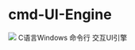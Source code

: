# cmd-UI-Engine
![](https://github.com/ewoifuoi/cmd-UI-Engine/blob/main/IMG/%E6%9C%AA%E6%A0%87%E9%A2%98-3%402x.jpg)
C语言Windows 命令行 交互UI引擎
